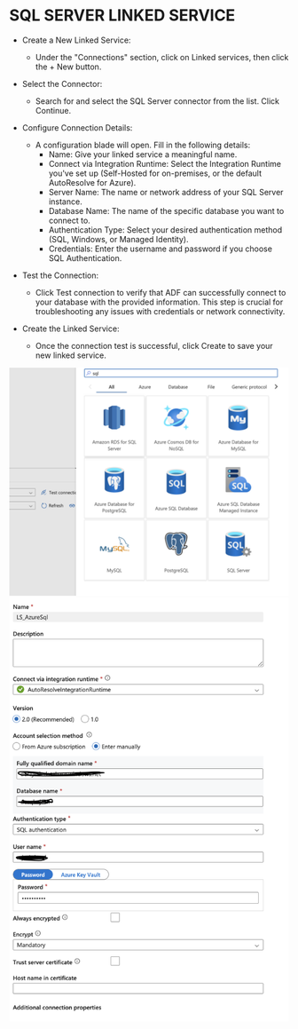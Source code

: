 
# **SQL SERVER LINKED SERVICE**

- Create a New Linked Service:
  - Under the "Connections" section, click on Linked services, then click the + New button.

- Select the Connector:
  - Search for and select the SQL Server connector from the list. Click Continue.

- Configure Connection Details:
  - A configuration blade will open. Fill in the following details:
    - Name: Give your linked service a meaningful name.
    - Connect via Integration Runtime: Select the Integration Runtime you've set up (Self-Hosted for on-premises, or the default AutoResolve for Azure).
    - Server Name: The name or network address of your SQL Server instance.
    - Database Name: The name of the specific database you want to connect to.
    - Authentication Type: Select your desired authentication method (SQL, Windows, or Managed Identity).
    - Credentials: Enter the username and password if you choose SQL Authentication.

- Test the Connection:
  - Click Test connection to verify that ADF can successfully connect to your database with the provided information. This step is crucial for troubleshooting any issues with credentials or network connectivity.

- Create the Linked Service:
  - Once the connection test is successful, click Create to save your new linked service.

<img width="900" alt="sqllspass" src="https://github.com/rajeshreddy185/polls/blob/main/mysite3-20210509T044718Z-001/mysite3/mysite3/Screenshot%202025-09-15%20at%2010.30.00%20PM.png" />

<img width="900" alt="sqllspass1" src="https://github.com/rajeshreddy185/polls/blob/main/mysite3-20210509T044718Z-001/mysite3/mysite3/Screenshot%202025-09-15%20at%2010.29.39%20PM.png" />
